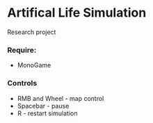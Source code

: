 # Artifical Life Simulation
Research project

### Require:
- MonoGame

### Controls
- RMB and Wheel - map control
- Spacebar - pause
- R - restart simulation

